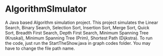 # AlgorithmSImulator
A Java based Algorithm simulation project. This project simulates the Linear Search, Binary Search, Selection Sort, Insertion Sort, Merge Sort, Quick Sort, Breadth First Search, Depth First Search, Minimum Spanning Tree (Kruskal), Minimum Spanning Tree (Prim), Shortest Path (Dijkstra). 
To run the code, just run the StartTheShow.java in graph codes folder. You may have to change the file path name.
